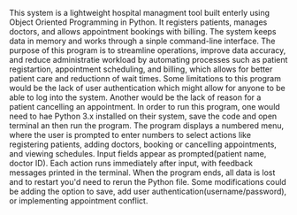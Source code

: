 


This system is a lightweight hospital managment tool built enterly using Object Oriented Programming in Python. It registers patients, manages doctors, and allows appointment bookings with billing. The system keeps data in memory and works through a sinple command-line interface. The purpose of this program is to streamline operations, improve data accuracy, and reduce administratie workload by automating processes such as patient registartion, appointment scheduling, and billing, which allows for better patient care and reductionn of wait times. Some limitations to this program would be the lack of user authentication which might allow for anyone to be able to log into the system. Another would be the lack of reason for a patient cancelling an appointment. In order to run this program, one would need to hae Python 3.x installed on their system, save the code and open terminal an then run the program. The program displays a numbered menu, where the user is prompted to enter numbers to select actions like registering patients, adding doctors, booking or cancelling appointments, and viewing schedules. Input fields appear as prompted(patient name, doctor ID). Each action runs immediately after input, with feedback messages printed in the terminal. When the program ends, all data is lost and to restart you'd need to rerun the Python file. Some modifications could be adding the option to save, add user authentication(username/password), or implementing appointment conflict.
